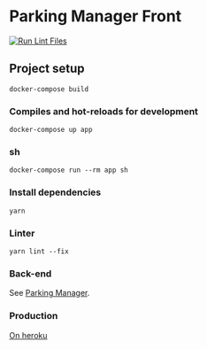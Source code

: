 # Parking Manager Front

[![Run Lint Files](https://github.com/ValterAndrei/parking_manager_front/actions/workflows/.main.yml/badge.svg)](https://github.com/ValterAndrei/parking_manager_front/actions/workflows/.main.yml)

## Project setup
```
docker-compose build
```

### Compiles and hot-reloads for development
```
docker-compose up app
```

### sh
```
docker-compose run --rm app sh
```

### Install dependencies
```
yarn
```

### Linter
```
yarn lint --fix
```


### Back-end
See [Parking Manager](https://github.com/ValterAndrei/parking_manager/).


### Production
[On heroku](https://parking-manager-front.herokuapp.com/)
